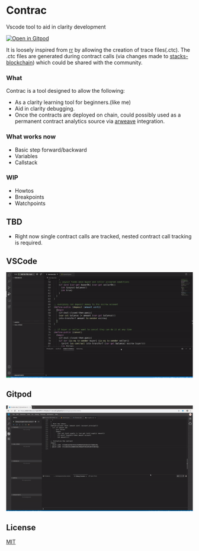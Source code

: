# Contrac

Vscode tool to aid in clarity development

[![Open in Gitpod](https://gitpod.io/button/open-in-gitpod.svg)](https://gitpod.io/#snapshot/da3d6b16-ffc2-420c-8746-24015cc802e3)

It is loosely inspired from [rr](https://github.com/mozilla/rr) by allowing the creation of trace files(.ctc).
The .ctc files are generated during contract calls (via changes made to [stacks-blockchain](https://github.com/koder-abc123/stacks-blockchain/commits/contrac_support)) which could be shared with the community.

### What
Contrac is a tool designed to allow the following:
- As a clarity learning tool for beginners.(like me)
- Aid in clarity debugging.
- Once the contracts are deployed on chain, could possibly used as a permanent contract analytics source via [arweave](https://github.com/ArweaveTeam/arweave) integration.


### What works now
- Basic step forward/backward
- Variables
- Callstack

### WIP
- Howtos
- Breakpoints
- Watchpoints

## TBD
- Right now single contract calls are tracked, nested contract call tracking is required.

## VSCode
![](contrac.gif)

## Gitpod
![](koder-contrac-demo.gif)

## License
[MIT](https://choosealicense.com/licenses/mit/)